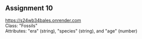 ## Assignment 10 
<https://s24wb34bales.onrender.com>
</br>
Class: "Fossils"
</br>
Attributes: "era" (string), "species" (string), and "age" (number)
